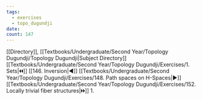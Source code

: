 ```yaml
---
tags:
  - exercises
  - topo_dugundji
date: 
count: 147
---
```

[[Directory]], [[Textbooks/Undergraduate/Second Year/Topology Dugundji/Topology Dugundji|Subject Directory]]
[[Textbooks/Undergraduate/Second Year/Topology Dugundji/Exercises/1. Sets|🞀🞀]] [[146. Inversion|◀]] [[Textbooks/Undergraduate/Second Year/Topology Dugundji/Exercises/148. Path spaces on H-Spaces|▶]] [[Textbooks/Undergraduate/Second Year/Topology Dugundji/Exercises/152. Locally trivial fiber structures|🞂🞂]]
1. 